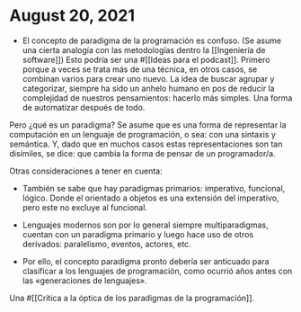 # August 20, 2021

- El concepto de paradigma de la programación es confuso. (Se asume una cierta analogía con las metodologías dentro la [[Ingeniería de software]]) Esto podría ser una #[[Ideas para el podcast]]. Primero porque a veces se trata más de una técnica, en otros casos, se combinan varios para crear uno nuevo. La idea de buscar agrupar y categorizar, siempre ha sido un anhelo humano en pos de reducir la complejidad de nuestros pensamientos: hacerlo más simples. Una forma de automatizar después de todo.

Pero ¿qué es un paradigma? Se asume que es una forma de representar la computación en un lenguaje de programación, o sea: con una sintaxis y semántica.  Y, dado que en muchos casos estas representaciones son tan disímiles, se dice: que cambia la forma de pensar de un programador/a. 

Otras consideraciones a tener en cuenta:

- También se sabe que hay paradigmas primarios: imperativo, funcional, lógico. Donde el orientado a objetos es una extensión del imperativo, pero este no excluye al funcional.

- Lenguajes modernos son por lo general siempre multiparadigmas, cuentan con un paradigma primario y luego hace uso de otros derivados: paralelismo, eventos, actores, etc.

- Por ello, el concepto paradigma pronto debería ser anticuado para clasificar a los lenguajes de programación, como ocurrió años antes con las «generaciones de lenguajes».

Una #[[Crítica a la óptica de los paradigmas de la programación]].
